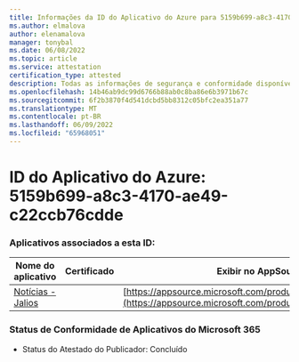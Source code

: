 ```yaml
---
title: Informações da ID do Aplicativo do Azure para 5159b699-a8c3-4170-ae49-c22ccb76cdde
ms.author: elmalova
author: elenamalova
manager: tonybal
ms.date: 06/08/2022
ms.topic: article
ms.service: attestation
certification_type: attested
description: Todas as informações de segurança e conformidade disponíveis para 5159b699-a8c3-4170-ae49-c22ccb76cdde.
ms.openlocfilehash: 14b46ab9dc99d6766b88ab0c8ba86e6b3971b67c
ms.sourcegitcommit: 6f2b3870f4d541dcbd5bb8312c05bfc2ea351a77
ms.translationtype: MT
ms.contentlocale: pt-BR
ms.lasthandoff: 06/09/2022
ms.locfileid: "65968051"
---
```

# <a name="azure-app-id-5159b699-a8c3-4170-ae49-c22ccb76cdde"></a>ID do Aplicativo do Azure: 5159b699-a8c3-4170-ae49-c22ccb76cdde


### <a name="apps-associated-with-this-id"></a>Aplicativos associados a esta ID:
| **Nome do aplicativo** | **Certificado** | **Exibir no AppSource** |
|--------------|---------------|-----------------------|
| [Notícias - Jalios](../forward/WA200003889.md) |  | [https://appsource.microsoft.com/product/office/WA200003889](https://appsource.microsoft.com/product/office/WA200003889) |

### <a name="microsoft-365-app-compliance-status"></a>Status de Conformidade de Aplicativos do Microsoft 365
- Status do Atestado do Publicador: Concluído
